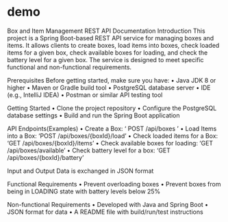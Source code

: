 # demo
Box and Item Management REST API Documentation
Introduction
      This project is a Spring Boot-based REST API service for managing boxes and items. It allows clients to create boxes, load items into boxes, check loaded items for a given box, check available boxes for loading, and check the battery level for a given box. The service is designed to meet specific functional and non-functional requirements.

Prerequisites
Before getting started, make sure you have:
•	Java JDK 8 or higher
•	Maven or Gradle build tool
•	PostgreSQL database server
•	IDE (e.g., IntelliJ IDEA)
•	Postman or similar API testing tool


Getting Started
•	Clone the project repository 
•	Configure the PostgreSQL database settings
•	Build and run the Spring Boot application

API Endpoints(Examples)
•	Create a Box: ‘ POST  /api/boxes ’
•	Load Items into a Box: ‘POST  /api/boxes/{boxId}/load’
•	Check loaded items for a Box: ‘GET   /api/boxes/{boxId}/items’
•	Check available boxes for loading: ‘GET /api/boxes/available’
•	Check battery level for a box: ‘GET /api/boxes/{boxId}/battery’



Input and Output
Data is exchanged in JSON format

Functional Requirements
•	Prevent overloading boxes
•	Prevent boxes from being in LOADING state with battery levels below 25%

Non-functional Requirements
•	Developed with Java and Spring Boot
•	JSON format for data
•	A README file with build/run/test instructions
